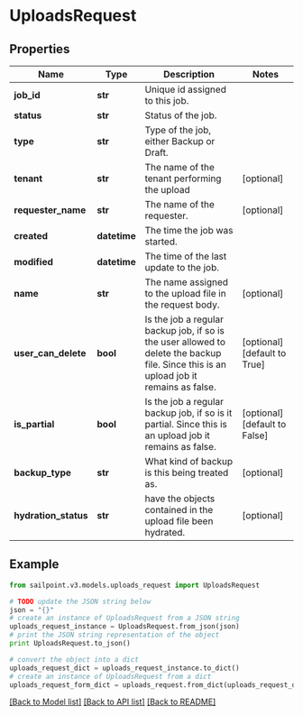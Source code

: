 # UploadsRequest


## Properties

Name | Type | Description | Notes
------------ | ------------- | ------------- | -------------
**job_id** | **str** | Unique id assigned to this job. | 
**status** | **str** | Status of the job. | 
**type** | **str** | Type of the job, either Backup or Draft. | 
**tenant** | **str** | The name of the tenant performing the upload | [optional] 
**requester_name** | **str** | The name of the requester. | [optional] 
**created** | **datetime** | The time the job was started. | 
**modified** | **datetime** | The time of the last update to the job. | 
**name** | **str** | The name assigned to the upload file in the request body. | [optional] 
**user_can_delete** | **bool** | Is the job a regular backup job, if so is the user allowed to delete the backup file. Since this is an upload job it remains as false. | [optional] [default to True]
**is_partial** | **bool** | Is the job a regular backup job, if so is it partial. Since this is an upload job it remains as false. | [optional] [default to False]
**backup_type** | **str** | What kind of backup is this being treated as. | [optional] 
**hydration_status** | **str** | have the objects contained in the upload file been hydrated. | [optional] 

## Example

```python
from sailpoint.v3.models.uploads_request import UploadsRequest

# TODO update the JSON string below
json = "{}"
# create an instance of UploadsRequest from a JSON string
uploads_request_instance = UploadsRequest.from_json(json)
# print the JSON string representation of the object
print UploadsRequest.to_json()

# convert the object into a dict
uploads_request_dict = uploads_request_instance.to_dict()
# create an instance of UploadsRequest from a dict
uploads_request_form_dict = uploads_request.from_dict(uploads_request_dict)
```
[[Back to Model list]](../README.md#documentation-for-models) [[Back to API list]](../README.md#documentation-for-api-endpoints) [[Back to README]](../README.md)


